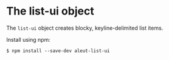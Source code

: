# The list-ui object

The `list-ui` object creates blocky, keyline-delimited list items.



Install using npm:

    $ npm install --save-dev aleut-list-ui
